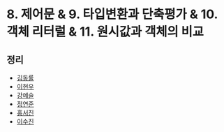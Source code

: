 # 8. 제어문 & 9. 타입변환과 단축평가 & 10. 객체 리터럴 & 11. 원시값과 객체의 비교

## 정리
- [김동률](dongryul.md)
- [이현우]()
- [강예슬]()
- [정연준](yeonjun.md)
- [홍서진]()
- [이수진]()
